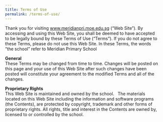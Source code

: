 ```yaml
---
title: Terms of Use
permalink: /terms-of-use/
---
```

Thank you for visiting www.meridianpri.moe.edu.sg (“Web Site”). By accessing and using this Web Site, you shall be deemed to have accepted to be legally bound by these Terms of Use (“Terms”). If you do not agree to these Terms, please do not use this Web Site. In these Terms, the words “the school” refer to Meridian Primary School

**General<br>**
These Terms may be changed from time to time. Changes will be posted on this page and your use of this Web Site after such changes have been posted will constitute your agreement to the modified Terms and all of the changes.

**Proprietary Rights<br>**
This Web Site is maintained and owned by the school.   The materials located on this Web Site including the information and software programs (the Contents), are protected by copyright, trademark and other forms of proprietary rights. All rights, title and interest in the Contents are owned by, licensed to or controlled by the school.